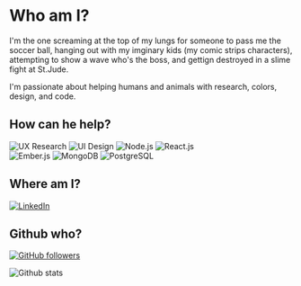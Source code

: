 # Who am I?

I'm the one screaming at the top of my lungs for someone to pass me the soccer ball, hanging out with my imginary kids (my comic strips characters), attempting to show a wave who's the boss, and gettign destroyed in a slime fight at St.Jude.  

I'm passionate about helping humans and animals with research, colors, design, and code. 
 
## How can he help?

![UX Research](https://img.shields.io/badge/ux-research-green&style=flat)
![UI Design](https://img.shields.io/badge/ui-design-yellowstyle=flat)
![Node.js](https://img.shields.io/badge/node.js-yellowstyle=flat)
![React.js](https://img.shields.io/badge/framework-react.js-orange&style=flat)  
![Ember.js](https://img.shields.io/badge/framework-ember.js-orange&style=flatstyle=flat)
![MongoDB](https://img.shields.io/badge/backend-mongoDB-lightgrey&style=flat)
![PostgreSQL](https://img.shields.io/badge/backend-postgreSQL-lightgrey&style=flat)  

## Where am I? 

[![LinkedIn](https://img.shields.io/badge/LinkedIn-PRO-brightgreen.svg?logo=linkedin&logoColor=brightgreen&style=flat)](https://www.linkedin.com/in/corianoharris/)

## Github who?

[![GitHub followers](https://img.shields.io/github/followers/xanderyzwich?color=brightgreen&logo=github&logoColor=brightgreen&style=&style=flat)](http://github.com/corianoharris)

![Github stats](https://github-readme-stats.vercel.app/api?username=corianoharris&show_icons=true&theme=dark)
